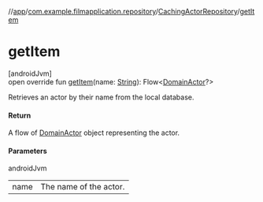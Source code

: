 //[app](../../../index.md)/[com.example.filmapplication.repository](../index.md)/[CachingActorRepository](index.md)/[getItem](get-item.md)

# getItem

[androidJvm]\
open override fun [getItem](get-item.md)(name: [String](https://kotlinlang.org/api/latest/jvm/stdlib/kotlin/-string/index.html)): Flow&lt;[DomainActor](../../com.example.filmapplication.domain/-domain-actor/index.md)?&gt;

Retrieves an actor by their name from the local database.

#### Return

A flow of [DomainActor](../../com.example.filmapplication.domain/-domain-actor/index.md) object representing the actor.

#### Parameters

androidJvm

| | |
|---|---|
| name | The name of the actor. |
